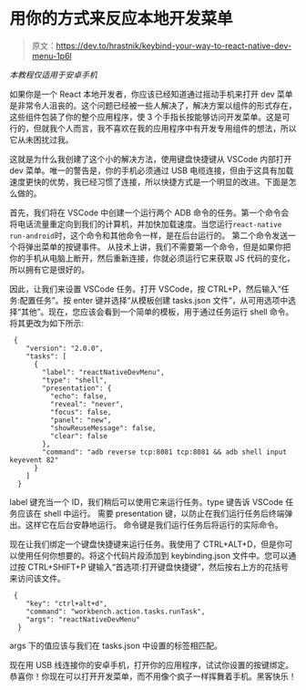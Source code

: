 # 用你的方式来反应本地开发菜单

> 原文：<https://dev.to/hrastnik/keybind-your-way-to-react-native-dev-menu-1p6l>

*本教程仅适用于安卓手机*

如果你是一个 React 本地开发者，你应该已经知道通过摇动手机来打开 dev 菜单是非常令人沮丧的。这个问题已经被一些人解决了，解决方案以组件的形式存在，这些组件包装了你的整个应用程序，使 3 个手指长按能够访问开发菜单。这是可行的，但就我个人而言，我不喜欢在我的应用程序中有开发专用组件的想法，所以它从未困扰过我。

这就是为什么我创建了这个小的解决方法，使用键盘快捷键从 VSCode 内部打开 dev 菜单。唯一的警告是，你的手机必须通过 USB 电缆连接，但由于这具有加载速度更快的优势，我已经习惯了连接，所以快捷方式是一个明显的改进。下面是怎么做的。

首先，我们将在 VSCode 中创建一个运行两个 ADB 命令的任务。第一个命令会将电话流量重定向到我们的计算机，并加快加载速度。当您运行`react-native run-android`时，这个命令和其他命令一样，是在后台运行的。
第二个命令发送一个将弹出菜单的按键事件。
从技术上讲，我们不需要第一个命令，但是如果你把你的手机从电脑上断开，然后重新连接，你就必须运行它来获取 JS 代码的变化，所以拥有它是很好的。

因此，让我们来设置 VSCode 任务。打开 VSCode，按 CTRL+P，然后输入“任务:配置任务”。按 enter 键并选择“从模板创建 tasks.json 文件”，从可用选项中选择“其他”。现在，您应该会看到一个简单的模板，用于通过任务运行 shell 命令。将其更改为如下所示:

```
 {
    "version": "2.0.0",
    "tasks": [
      {
        "label": "reactNativeDevMenu",
        "type": "shell",
        "presentation": {
          "echo": false,
          "reveal": "never",
          "focus": false,
          "panel": "new",
          "showReuseMessage": false,
          "clear": false
        },
        "command": "adb reverse tcp:8081 tcp:8081 && adb shell input keyevent 82"
      }
    ]
  } 
```

label 键充当一个 ID，我们稍后可以使用它来运行任务。type 键告诉 VSCode 任务应该在 shell 中运行。
需要 presentation 键，以防止在我们运行任务后终端弹出。这样它在后台安静地运行。
命令键是我们运行任务后将运行的实际命令。

现在让我们绑定一个键盘快捷键来运行任务。我使用了 CTRL+ALT+D，但是你可以使用任何你想要的。将这个代码片段添加到 keybinding.json 文件中。您可以通过按 CTRL+SHIFT+P 键输入“首选项:打开键盘快捷键”，然后按右上方的花括号来访问该文件。

```
 {
    "key": "ctrl+alt+d",
    "command": "workbench.action.tasks.runTask",
    "args": "reactNativeDevMenu"
  } 
```

args 下的值应该与我们在 tasks.json 中设置的标签相匹配。

现在用 USB 线连接你的安卓手机，打开你的应用程序，试试你设置的按键绑定。恭喜你！你现在可以打开开发菜单，而不用像个疯子一样挥舞着手机。黑客快乐！
